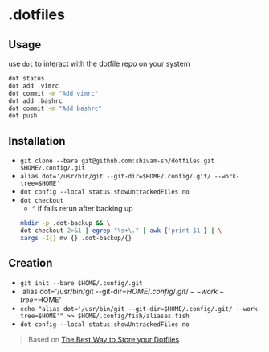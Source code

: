 # .dotfiles

## Usage
use `dot` to interact with the dotfile repo on your system
``` bash
dot status
dot add .vimrc
dot commit -m "Add vimrc"
dot add .bashrc
dot commit -m "Add bashrc"
dot push
```


## Installation
- `git clone --bare git@github.com:shivam-sh/dotfiles.git $HOME/.config/.git`
- `alias dot='/usr/bin/git --git-dir=$HOME/.config/.git/ --work-tree=$HOME'`
- `dot config --local status.showUntrackedFiles no`
- `dot checkout`
  - ^ if fails rerun after backing up
  ``` bash
  mkdir -p .dot-backup && \
  dot checkout 2>&1 | egrep "\s+\." | awk {'print $1'} | \
  xargs -I{} mv {} .dot-backup/{}
  ```



## Creation
- `git init --bare $HOME/.config/.git`
- `alias dot='/usr/bin/git --git-dir=$HOME/.config/.git/ --work-tree=$HOME'
- `echo "alias dot='/usr/bin/git --git-dir=$HOME/.config/.git/ --work-tree=$HOME'" >> $HOME/.config/fish/aliases.fish`
- `dot config --local status.showUntrackedFiles no`



> Based on [The Best Way to Store your Dotfiles](https://www.atlassian.com/git/tutorials/dotfiles)
